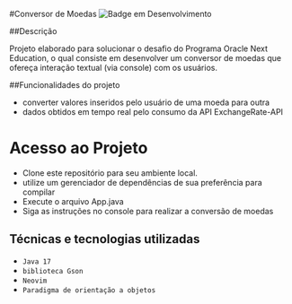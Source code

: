 #Conversor de Moedas
![Badge em Desenvolvimento](http://img.shields.io/static/v1?label=Tipo&message=Desafio&color=GREEN&style=for-the-badge)

##Descrição

Projeto elaborado para solucionar o desafio do Programa Oracle Next Education, o qual
consiste em desenvolver um conversor de moedas que ofereça interação textual (via console)
com os usuários.

##Funcionalidades do projeto

- converter valores inseridos pelo usuário de uma moeda para outra
- dados obtidos em tempo real pelo consumo da API ExchangeRate-API

# Acesso ao Projeto

- Clone este repositório para seu ambiente local.
- utilize um gerenciador de dependências de sua preferência para compilar
- Execute o arquivo App.java
- Siga as instruções no console para realizar a conversão de moedas

## Técnicas e tecnologias utilizadas

- ``Java 17``
- ``biblioteca Gson``
- ``Neovim``
- ``Paradigma de orientação a objetos``
